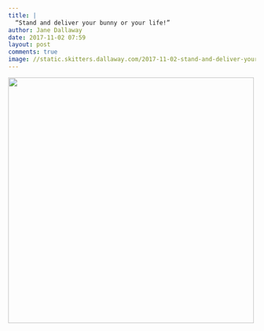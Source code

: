 ```yaml
---
title: |
  “Stand and deliver your bunny or your life!”
author: Jane Dallaway
date: 2017-11-02 07:59
layout: post
comments: true
image: //static.skitters.dallaway.com/2017-11-02-stand-and-deliver-your-bunny-or-your-life-thumb-1-IMG-5154.JPG
---
```


<div>
        <a href="//static.skitters.dallaway.com/2017-11-02-stand-and-deliver-your-bunny-or-your-life-fullsize-1-IMG-5154.JPG">
          <img src="//static.skitters.dallaway.com/2017-11-02-stand-and-deliver-your-bunny-or-your-life-thumb-1-IMG-5154.JPG" width="500" height="500"/>
        </a>
      </div>


  
      